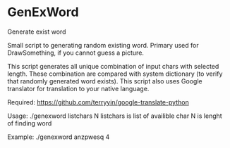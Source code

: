 GenExWord
=========

Generate exist word

Small script to generating random existing word.
Primary used for DrawSomething, if you cannot guess a picture.

This script generates all unique combination of input chars with selected length.
These combination are compared with system dictionary (to verify that randomly generated word exists).
This script also uses Google translator for translation to your native language.

Required:
	https://github.com/terryyin/google-translate-python

Usage:
./genexword listchars N
	listchars is list of availible char
	N is lenght of finding word

Example:
./genexword anzpwesq 4
